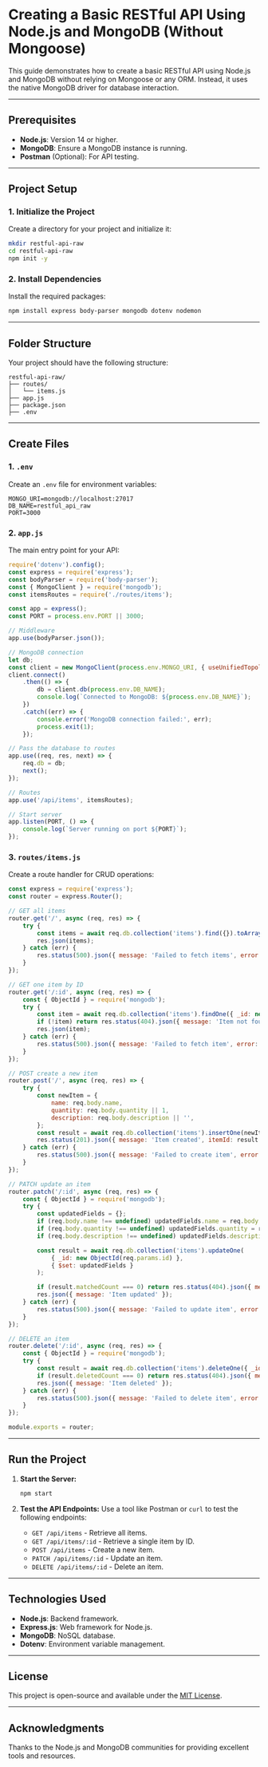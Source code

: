 # Creating a Basic RESTful API Using Node.js and MongoDB (Without Mongoose)

This guide demonstrates how to create a basic RESTful API using Node.js and MongoDB without relying on Mongoose or any ORM. Instead, it uses the native MongoDB driver for database interaction.

---

## Prerequisites

- **Node.js**: Version 14 or higher.
- **MongoDB**: Ensure a MongoDB instance is running.
- **Postman** (Optional): For API testing.

---

## Project Setup

### 1. Initialize the Project

Create a directory for your project and initialize it:
```bash
mkdir restful-api-raw
cd restful-api-raw
npm init -y
```

### 2. Install Dependencies

Install the required packages:
```bash
npm install express body-parser mongodb dotenv nodemon
```

---

## Folder Structure

Your project should have the following structure:
```
restful-api-raw/
├── routes/
│   └── items.js
├── app.js
├── package.json
├── .env
```

---

## Create Files

### 1. `.env`

Create an `.env` file for environment variables:
```env
MONGO_URI=mongodb://localhost:27017
DB_NAME=restful_api_raw
PORT=3000
```

### 2. `app.js`

The main entry point for your API:
```javascript
require('dotenv').config();
const express = require('express');
const bodyParser = require('body-parser');
const { MongoClient } = require('mongodb');
const itemsRoutes = require('./routes/items');

const app = express();
const PORT = process.env.PORT || 3000;

// Middleware
app.use(bodyParser.json());

// MongoDB connection
let db;
const client = new MongoClient(process.env.MONGO_URI, { useUnifiedTopology: true });
client.connect()
    .then(() => {
        db = client.db(process.env.DB_NAME);
        console.log(`Connected to MongoDB: ${process.env.DB_NAME}`);
    })
    .catch((err) => {
        console.error('MongoDB connection failed:', err);
        process.exit(1);
    });

// Pass the database to routes
app.use((req, res, next) => {
    req.db = db;
    next();
});

// Routes
app.use('/api/items', itemsRoutes);

// Start server
app.listen(PORT, () => {
    console.log(`Server running on port ${PORT}`);
});
```

### 3. `routes/items.js`

Create a route handler for CRUD operations:
```javascript
const express = require('express');
const router = express.Router();

// GET all items
router.get('/', async (req, res) => {
    try {
        const items = await req.db.collection('items').find({}).toArray();
        res.json(items);
    } catch (err) {
        res.status(500).json({ message: 'Failed to fetch items', error: err.message });
    }
});

// GET one item by ID
router.get('/:id', async (req, res) => {
    const { ObjectId } = require('mongodb');
    try {
        const item = await req.db.collection('items').findOne({ _id: new ObjectId(req.params.id) });
        if (!item) return res.status(404).json({ message: 'Item not found' });
        res.json(item);
    } catch (err) {
        res.status(500).json({ message: 'Failed to fetch item', error: err.message });
    }
});

// POST create a new item
router.post('/', async (req, res) => {
    try {
        const newItem = {
            name: req.body.name,
            quantity: req.body.quantity || 1,
            description: req.body.description || '',
        };
        const result = await req.db.collection('items').insertOne(newItem);
        res.status(201).json({ message: 'Item created', itemId: result.insertedId });
    } catch (err) {
        res.status(500).json({ message: 'Failed to create item', error: err.message });
    }
});

// PATCH update an item
router.patch('/:id', async (req, res) => {
    const { ObjectId } = require('mongodb');
    try {
        const updatedFields = {};
        if (req.body.name !== undefined) updatedFields.name = req.body.name;
        if (req.body.quantity !== undefined) updatedFields.quantity = req.body.quantity;
        if (req.body.description !== undefined) updatedFields.description = req.body.description;

        const result = await req.db.collection('items').updateOne(
            { _id: new ObjectId(req.params.id) },
            { $set: updatedFields }
        );

        if (result.matchedCount === 0) return res.status(404).json({ message: 'Item not found' });
        res.json({ message: 'Item updated' });
    } catch (err) {
        res.status(500).json({ message: 'Failed to update item', error: err.message });
    }
});

// DELETE an item
router.delete('/:id', async (req, res) => {
    const { ObjectId } = require('mongodb');
    try {
        const result = await req.db.collection('items').deleteOne({ _id: new ObjectId(req.params.id) });
        if (result.deletedCount === 0) return res.status(404).json({ message: 'Item not found' });
        res.json({ message: 'Item deleted' });
    } catch (err) {
        res.status(500).json({ message: 'Failed to delete item', error: err.message });
    }
});

module.exports = router;
```

---

## Run the Project

1. **Start the Server:**
   ```bash
   npm start
   ```

2. **Test the API Endpoints:**
   Use a tool like Postman or `curl` to test the following endpoints:

   - `GET /api/items` - Retrieve all items.
   - `GET /api/items/:id` - Retrieve a single item by ID.
   - `POST /api/items` - Create a new item.
   - `PATCH /api/items/:id` - Update an item.
   - `DELETE /api/items/:id` - Delete an item.

---

## Technologies Used

- **Node.js**: Backend framework.
- **Express.js**: Web framework for Node.js.
- **MongoDB**: NoSQL database.
- **Dotenv**: Environment variable management.

---

## License
This project is open-source and available under the [MIT License](LICENSE).

---

## Acknowledgments
Thanks to the Node.js and MongoDB communities for providing excellent tools and resources.

